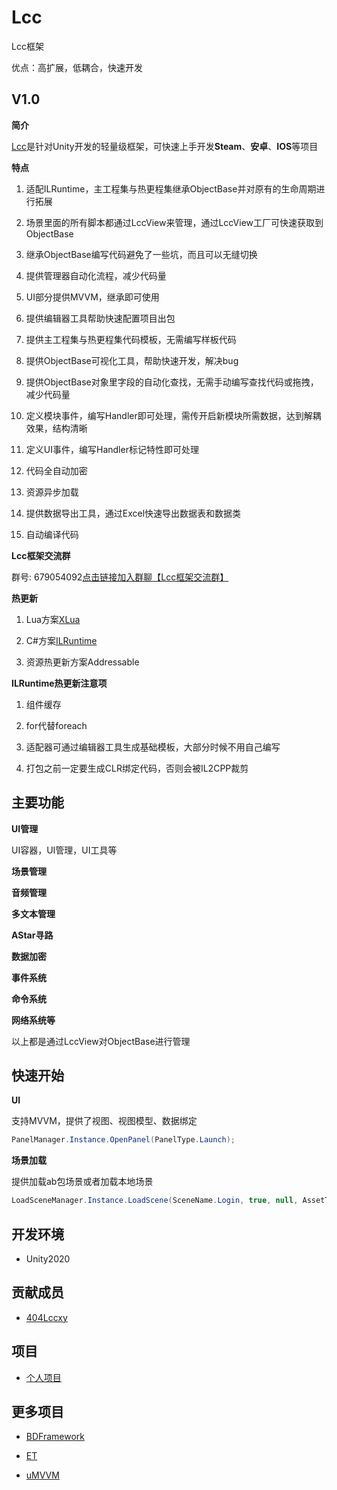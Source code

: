 # Lcc

Lcc框架

优点：高扩展，低耦合，快速开发

## V1.0

**简介**

[Lcc](https://github.com/404Lcc/Lcc)是针对Unity开发的轻量级框架，可快速上手开发**Steam**、**安卓**、**IOS**等项目

**特点**

1. 适配ILRuntime，主工程集与热更程集继承ObjectBase并对原有的生命周期进行拓展

2. 场景里面的所有脚本都通过LccView来管理，通过LccView工厂可快速获取到ObjectBase

3. 继承ObjectBase编写代码避免了一些坑，而且可以无缝切换

4. 提供管理器自动化流程，减少代码量

5. UI部分提供MVVM，继承即可使用

6. 提供编辑器工具帮助快速配置项目出包

7. 提供主工程集与热更程集代码模板，无需编写样板代码

8. 提供ObjectBase可视化工具，帮助快速开发，解决bug

9. 提供ObjectBase对象里字段的自动化查找，无需手动编写查找代码或拖拽，减少代码量

10. 定义模块事件，编写Handler即可处理，需传开启新模块所需数据，达到解耦效果，结构清晰

11. 定义UI事件，编写Handler标记特性即可处理

12. 代码全自动加密

13. 资源异步加载

14. 提供数据导出工具，通过Excel快速导出数据表和数据类

15. 自动编译代码

**Lcc框架交流群**

群号: 679054092[点击链接加入群聊【Lcc框架交流群】](https://jq.qq.com/?_wv=1027&k=KPEIZeok)

**热更新**

1. Lua方案[XLua](https://github.com/Tencent/xLua)

2. C#方案[ILRuntime](https://github.com/Ourpalm/ILRuntime)

3. 资源热更新方案Addressable

**ILRuntime热更新注意项**

1. 组件缓存

2. for代替foreach

3. 适配器可通过编辑器工具生成基础模板，大部分时候不用自己编写

4. 打包之前一定要生成CLR绑定代码，否则会被IL2CPP裁剪

## 主要功能

**UI管理**

UI容器，UI管理，UI工具等

**场景管理**

**音频管理**

**多文本管理**

**AStar寻路**

**数据加密**

**事件系统**

**命令系统**

**网络系统等**

以上都是通过LccView对ObjectBase进行管理

## 快速开始

**UI**

支持MVVM，提供了视图、视图模型、数据绑定

``` csharp
PanelManager.Instance.OpenPanel(PanelType.Launch);
```

**场景加载**

提供加载ab包场景或者加载本地场景

``` csharp
LoadSceneManager.Instance.LoadScene(SceneName.Login, true, null, AssetType.Scene);
```

## 开发环境

- Unity2020

## 贡献成员

- [404Lccxy](https://github.com/404Lccxy)

## 项目

- [个人项目](https://www.taptap.com/developer/6782)

## 更多项目

- [BDFramework](https://github.com/yimengfan/BDFramework.Core)

- [ET](https://github.com/egametang/ET)

- [uMVVM](https://github.com/MEyes/uMVVM)
